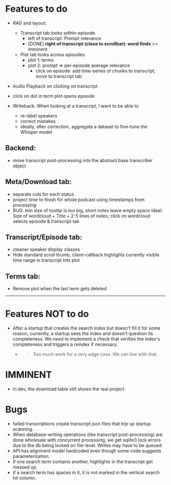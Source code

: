 # Features to do

- RAG and layout:
  - Transcript tab looks within-episode.
    - left of transcript: Prompt relevance
    - [DONE] **right of transcript (close to scrollbar): word finds** <= imminent
  - Plot tab looks across episodes.
    - plot 1: terms
    - plot 2: prompt => per-episode average relevance
      - click on episode: add time-series of chunks to transcript, move to transcript tab

- Audio Playback on clicking on transcript
- click on dot in term plot opens episode

- Writeback: When looking at a transcript, I want to be able to
  - re-label speakers
  - correct mistakes
  - ideally, after correction, aggregate a dataset to fine-tune the Whisper model

## Backend:

- move transcript post-processing into the abstract base transcriber object

## Meta/Download tab:

- separate cols for each status
- project time to finish for whole podcast using timestamps from processing
- BUG: min size of tooltip is too big, short notes leave empty space
  Ideal: Size of wordcloud + Title + 2-5 lines of notes; click on wordcloud selects episode & transcript tab

## Transcript/Episode tab:

- cleaner speaker display classes
- Hide standard scroll thumb, client-callback highlights currently visible time range in transcript hits plot

## Terms tab:

- Remove plot when the last term gets deleted

---

# Features NOT to do

- After a startup that creates the search index but doesn't fill it for some reason, currently, a startup sees the 
  index and doesn't question its completeness. We need to implement a check that verifies the index's completeness 
  and triggers a reindex if necessary.  
  - > Too much work for a very edge case. We can live with that.
  
# IMMINENT

- in dev, the download table still shows the real project


# Bugs

- failed transcriptions create transcript json files that trip up startup scanning.
- When database-writing operations (like transcript post-processing) are done wholesale with concurrent processing, we get sqlite3 lock errors due to the db being locked on file-level. Writes may have to be queued.
- API has alignment model hardcoded even though some code suggests parameterization.
- if one search term contains another, highlights in the transcript get messed up.
- if a search term has spaces in it, it is not marked in the vertical search hit column.

